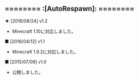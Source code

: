 ======== :[**AutoRespawn**]: ========
-----------
**★** [2016/08/24] v1.2
- Minecraft 1.10に対応しました。  

**■** [2016/04/12] v1.1
- Minecraft 1.9.2に対応しました。  

**■** [2015/07/09] v1.0
- 公開しました。